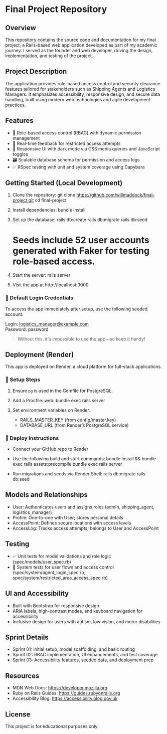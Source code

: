 # Final Project Repository

## Overview
This repository contains the source code and documentation for my final project, a Rails-based web application developed as part of my academic journey. I served as the founder and web developer, driving the design, implementation, and testing of the project.

## Project Description
The application provides role-based access control and security clearance features tailored for stakeholders such as Shipping Agents and Logistics Managers. It emphasizes accessibility, responsive design, and secure data handling, built using modern web technologies and agile development practices.

## Features
- 🔐 Role-based access control (RBAC) with dynamic permission management
- 🚫 Real-time feedback for restricted access attempts
- 🌙 Responsive UI with dark mode via CSS media queries and JavaScript toggles
- 🗃️ Scalable database schema for permission and access logs
- ✅ RSpec testing with unit and system coverage using Capybara

## Getting Started (Local Development)
1. Clone the repository:
   git clone https://github.com/willmaddock/final-project.git
   cd final-project

2. Install dependencies:
   bundle install

3. Set up the database:
   rails db:create
   rails db:migrate
   rails db:seed
   # Seeds include 52 user accounts generated with Faker for testing role-based access.

4. Start the server:
   rails server

5. Visit the app at http://localhost:3000

### 🔑 Default Login Credentials
To access the app immediately after setup, use the following seeded account:

Login: logistics_manager@example.com  
Password: password

> Without this, it's impossible to use the app—so keep it handy!

## Deployment (Render)
This app is deployed on Render, a cloud platform for full-stack applications.

### 🔧 Setup Steps
1. Ensure `pg` is used in the Gemfile for PostgreSQL.
2. Add a Procfile:
   web: bundle exec rails server

3. Set environment variables on Render:
    - RAILS_MASTER_KEY (from config/master.key)
    - DATABASE_URL (from Render’s PostgreSQL service)

### 🚀 Deploy Instructions
- Connect your GitHub repo to Render
- Use the following build and start commands:
  bundle install && bundle exec rails assets:precompile
  bundle exec rails server

- Run migrations and seeds via Render Shell:
  rails db:migrate
  rails db:seed

## Models and Relationships
- User: Authenticates users and assigns roles (admin, shipping_agent, logistics_manager)
- Profile: One-to-one with User; stores personal details
- AccessPoint: Defines secure locations with access levels
- AccessLog: Tracks access attempts; belongs to User and AccessPoint

## Testing
- ✅ Unit tests for model validations and role logic (spec/models/user_spec.rb)
- 🧪 System tests for user flows and access control (spec/system/agent_login_spec.rb, spec/system/restricted_area_access_spec.rb)

## UI and Accessibility
- Built with Bootstrap for responsive design
- ARIA labels, high-contrast modes, and keyboard navigation for accessibility
- Inclusive design for users with autism, low vision, and motor disabilities

## Sprint Details
- Sprint 01: Initial setup, model scaffolding, and basic routing
- Sprint 02: RBAC implementation, UI enhancements, and test coverage
- Sprint 03: Accessibility features, seeded data, and deployment prep

## Resources
- MDN Web Docs: https://developer.mozilla.org
- Ruby on Rails Guides: https://guides.rubyonrails.org
- Accessibility Blog: https://accessibility.blog.gov.uk

## License
This project is for educational purposes only.
